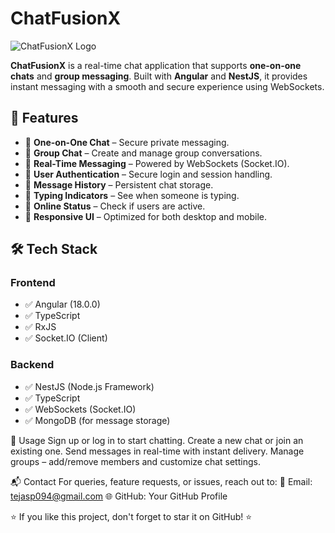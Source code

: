 # ChatFusionX

![ChatFusionX Logo](https://via.placeholder.com/150)  <!-- Replace with your logo URL -->

**ChatFusionX** is a real-time chat application that supports **one-on-one chats** and **group messaging**. Built with **Angular** and **NestJS**, it provides instant messaging with a smooth and secure experience using WebSockets.

## 🚀 Features

- 🔹 **One-on-One Chat** – Secure private messaging.
- 🔹 **Group Chat** – Create and manage group conversations.
- 🔹 **Real-Time Messaging** – Powered by WebSockets (Socket.IO).
- 🔹 **User Authentication** – Secure login and session handling.
- 🔹 **Message History** – Persistent chat storage.
- 🔹 **Typing Indicators** – See when someone is typing.
- 🔹 **Online Status** – Check if users are active.
- 🔹 **Responsive UI** – Optimized for both desktop and mobile.

## 🛠️ Tech Stack

### **Frontend**
- ✅ Angular (18.0.0)
- ✅ TypeScript
- ✅ RxJS
- ✅ Socket.IO (Client)

### **Backend**
- ✅ NestJS (Node.js Framework)
- ✅ TypeScript
- ✅ WebSockets (Socket.IO)
- ✅ MongoDB (for message storage)

📌 Usage
Sign up or log in to start chatting.
Create a new chat or join an existing one.
Send messages in real-time with instant delivery.
Manage groups – add/remove members and customize chat settings.

📬 Contact
For queries, feature requests, or issues, reach out to:
📧 Email: tejasp094@gmail.com
🌐 GitHub: Your GitHub Profile


⭐ If you like this project, don't forget to star it on GitHub! ⭐